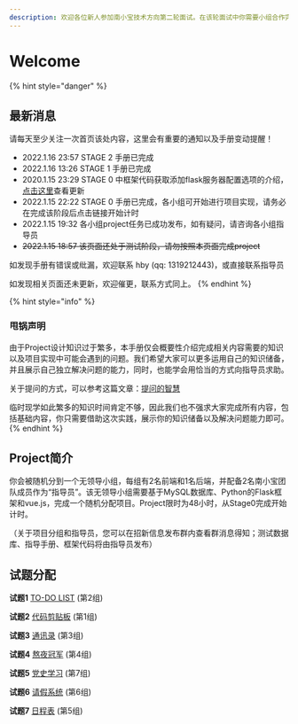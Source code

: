 ```yaml
---
description: 欢迎各位新人参加南小宝技术方向第二轮面试。在该轮面试中你需要小组合作完成一项project
---
```


# Welcome

{% hint style="danger" %}
## 最新消息

请每天至少关注一次首页该处内容，这里会有重要的通知以及手册变动提醒！

* 2022.1.16 23:57 STAGE 2 手册已完成
* 2022.1.16 13:26 STAGE 1 手册已完成
* 2020.1.15 23:29 STAGE 0 中框架代码获取添加flask服务器配置选项的介绍，[点击这里](https://1319212443.gitbook.io/nan-xiao-bao-zhao-xin-ji-shu-fang-xiang-mian-shi-project/stage-0/git-kuai-su-ru-men-yu-kuang-jia-dai-ma-huo-qu#config\_flask\_server)查看更新
* 2022.1.15 22:22 STAGE 0 手册已完成，各小组可开始进行项目实现，请务必在完成该阶段后点击链接开始计时
* 2022.1.15 19:32 各小组project任务已成功发布，如有疑问，请咨询各小组指导员
* ~~2022.1.15 18:57 该页面还处于测试阶段，请勿按照本页面完成project~~

如发现手册有错误或纰漏，欢迎联系 hby (qq: 1319212443)，或直接联系指导员

如发现相关页面还未更新，欢迎催更，联系方式同上。
{% endhint %}

{% hint style="info" %}
### 甩锅声明

由于Project设计知识过于繁多，本手册仅会概要性介绍完成相关内容需要的知识以及项目实现中可能会遇到的问题。我们希望大家可以更多运用自己的知识储备，并且展示自己独立解决问题的能力，同时，也能学会用恰当的方式向指导员求助。

关于提问的方式，可以参考这篇文章：[提问的智慧](https://github.com/ryanhanwu/How-To-Ask-Questions-The-Smart-Way/blob/main/README-zh\_CN.md)

临时现学如此繁多的知识时间肯定不够，因此我们也不强求大家完成所有内容，包括基础内容，你只需要借助这次实践，展示你的知识储备以及解决问题能力即可。
{% endhint %}

## Project简介

你会被随机分到一个无领导小组，每组有2名前端和1名后端，并配备2名南小宝团队成员作为“指导员”。该无领导小组需要基于MySQL数据库、Python的Flask框架和vue.js，完成一个随机分配项目。Project限时为48小时，从Stage0完成开始计时。&#x20;

（关于项目分组和指导员，您可以在招新信息发布群内查看群消息得知；测试数据库、指导手册、框架代码将由指导员发布）

## 试题分配

**试题1** [TO-DO LIST](xiang-mu-fen-pei/1.-to-do-list.md) (第2组)

**试题2** [代码剪贴板](xiang-mu-fen-pei/2.-dai-ma-jian-tie-ban.md)   (第1组)

**试题3** [通讯录](xiang-mu-fen-pei/3.-tong-xun-lu.md)          (第3组)

**试题4** [熬夜冠军](xiang-mu-fen-pei/4.-ao-ye-guan-jun.md)       (第4组)

**试题5** [党史学习](xiang-mu-fen-pei/5.-dang-shi-xue-xi.md)       (第7组)

**试题6** [请假系统](xiang-mu-fen-pei/6.-qing-jia-xi-tong.md)       (第6组)

**试题7** [日程表](xiang-mu-fen-pei/7.-ri-cheng-biao.md)           (第5组)
